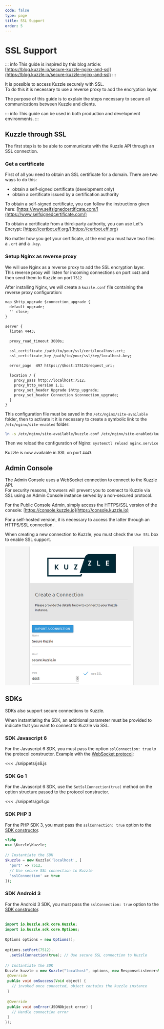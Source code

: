 ```yaml
---
code: false
type: page
title: SSL Support
order: 5
---
```


# SSL Support

::: info
This guide is inspired by this blog article: [https://blog.kuzzle.io/secure-kuzzle-nginx-and-ssl](https://blog.kuzzle.io/secure-kuzzle-nginx-and-ssl)
:::

It is possible to access Kuzzle securely with SSL.  
To do this it is necessary to use a reverse proxy to add the encryption layer.  

The purpose of this guide is to explain the steps necessary to secure all communications between Kuzzle and clients.  

::: info
This guide can be used in both production and development environments.
:::

## Kuzzle through SSL

The first step is to be able to communicate with the Kuzzle API through an SSL connection.  

### Get a certificate

First of all you need to obtain an SSL certificate for a domain. There are two ways to do this:
  - obtain a self-signed certificate (development only)
  - obtain a certificate issued by a certification authority

To obtain a self-signed certificate, you can follow the instructions given here: [https://www.selfsignedcertificate.com/](https://www.selfsignedcertificate.com/)

To obtain a certificate from a third-party authority, you can use Let's Encrypt: [https://certbot.eff.org/](https://certbot.eff.org)

No matter how you get your certificate, at the end you must have two files: a `.crt` and a `.key`.

### Setup Nginx as reverse proxy

We will use Nginx as a reverse proxy to add the SSL encryption layer.  
This reverse proxy will listen for incoming connections on port `4443` and then send them to Kuzzle on port `7512`

After installing Nginx, we will create a `kuzzle.conf` file containing the reverse proxy configuration:

```
map $http_upgrade $connection_upgrade {           
  default upgrade;
  '' close;
}
                   
server {
  listen 4443;
                          
  proxy_read_timeout 3600s;
                                         
  ssl_certificate /path/to/your/ssl/cert/localhost.crt;
  ssl_certificate_key /path/to/your/ssl/key/localhost.key;
                                                 
  error_page  497 https://$host:17512$request_uri;
             
  location / {
    proxy_pass http://localhost:7512;
    proxy_http_version 1.1;
    proxy_set_header Upgrade $http_upgrade;
    proxy_set_header Connection $connection_upgrade;
  }
}
```

This configuration file must be saved in the `/etc/nginx/site-available` folder, then to activate it it is necessary to create a symbolic link to the `/etc/nginx/site-enabled` folder:

```bash
ln -s /etc/nginx/site-available/kuzzle.conf /etc/nginx/site-enabled/kuzzle.conf
```

Then we reload the configuration of Nginx: `systemctl reload nginx.service`

Kuzzle is now available in SSL on port `4443`.

## Admin Console

The Admin Console uses a WebSocket connection to connect to the Kuzzle API.  
For security reasons, browsers will prevent you to connect to Kuzzle via SSL using an Admin Console instance served by a non-secured protocol.

For the Public Console Admin, simply access the HTTPS/SSL version of the console: [https://console.kuzzle.io](https://console.kuzzle.io)

For a self-hosted version, it is necessary to access the latter through an HTTPS/SSL connection.

When creating a new connection to Kuzzle, you must check the `Use SSL` box to enable SSL support.

![admin-console-secure](./admin-console-secure.png)

## SDKs

SDKs also support secure connections to Kuzzle.  

When instantiating the SDK, an additional parameter must be provided to indicate that you want to connect to Kuzzle via SSL.

### SDK Javascript 6

For the Javascript 6 SDK, you must pass the option `sslConnection: true` to the protocol constructor. Example with the [WebSocket protocol](/sdk/js/6/protocols/websocket/constructor/#arguments):

<<< ./snippets/js6.js

### SDK Go 1

For the Javascript 6 SDK, use the `SetSslConnection(true)` method on the option structure passed to the protocol constructor.

<<< ./snippets/go1.go

### SDK PHP 3

For the PHP SDK 3, you must pass the `sslConnection: true` option to the [SDK constructor](/sdk/php/3/core-classes/kuzzle/constructor#options).

```php
<?php
use \Kuzzle\Kuzzle;

// Instantiate the SDK
$kuzzle = new Kuzzle('localhost', [
  'port' => 7512,
  // Use secure SSL connection to Kuzzle 
  'sslConnection' => true
]);
```

### SDK Android 3

For the Android 3 SDK, you must pass the `sslConnection: true` option to the [SDK constructor](/sdk/android/3/core-classes/kuzzle/constructor/#options).

```java

import io.kuzzle.sdk.core.Kuzzle;
import io.kuzzle.sdk.core.Options;

Options options = new Options();

options.setPort(7512).
  .setSslConnection(true); // Use secure SSL connection to Kuzzle

// Instantiate the SDK
Kuzzle kuzzle = new Kuzzle("localhost", options, new ResponseListener<Void>() {
 @Override
 public void onSuccess(Void object) {
   // invoked once connected, object contains the kuzzle instance
 }

 @Override
 public void onError(JSONObject error) {
   // Handle connection error
 }
});
```
